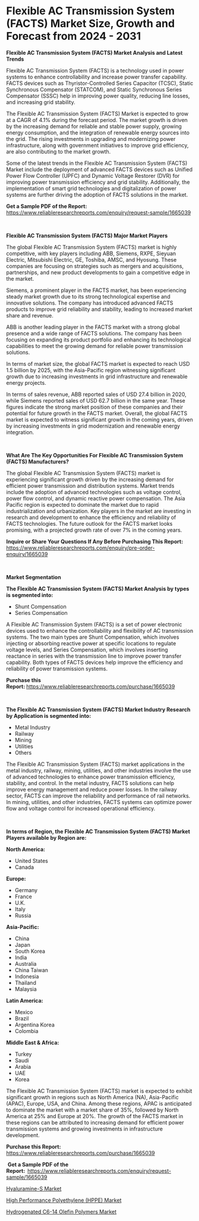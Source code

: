 <p><h1>Flexible AC Transmission System (FACTS) Market Size, Growth and Forecast from 2024 - 2031</h1></p><p><strong>Flexible AC Transmission System (FACTS) Market Analysis and Latest Trends</strong></p>
<p><p>Flexible AC Transmission System (FACTS) is a technology used in power systems to enhance controllability and increase power transfer capability. FACTS devices such as Thyristor-Controlled Series Capacitor (TCSC), Static Synchronous Compensator (STATCOM), and Static Synchronous Series Compensator (SSSC) help in improving power quality, reducing line losses, and increasing grid stability.</p><p>The Flexible AC Transmission System (FACTS) Market is expected to grow at a CAGR of 4.1% during the forecast period. The market growth is driven by the increasing demand for reliable and stable power supply, growing energy consumption, and the integration of renewable energy sources into the grid. The rising investments in upgrading and modernizing power infrastructure, along with government initiatives to improve grid efficiency, are also contributing to the market growth.</p><p>Some of the latest trends in the Flexible AC Transmission System (FACTS) Market include the deployment of advanced FACTS devices such as Unified Power Flow Controller (UPFC) and Dynamic Voltage Restorer (DVR) for improving power transmission efficiency and grid stability. Additionally, the implementation of smart grid technologies and digitalization of power systems are further driving the adoption of FACTS solutions in the market.</p></p>
<p><strong>Get a Sample PDF of the Report:&nbsp;</strong> <a href="https://www.reliableresearchreports.com/enquiry/request-sample/1665039">https://www.reliableresearchreports.com/enquiry/request-sample/1665039</a></p>
<p>&nbsp;</p>
<p><strong>Flexible AC Transmission System (FACTS) Major Market Players</strong></p>
<p><p>The global Flexible AC Transmission System (FACTS) market is highly competitive, with key players including ABB, Siemens, RXPE, Sieyuan Electric, Mitsubishi Electric, GE, Toshiba, AMSC, and Hyosung. These companies are focusing on strategies such as mergers and acquisitions, partnerships, and new product developments to gain a competitive edge in the market.</p><p>Siemens, a prominent player in the FACTS market, has been experiencing steady market growth due to its strong technological expertise and innovative solutions. The company has introduced advanced FACTS products to improve grid reliability and stability, leading to increased market share and revenue.</p><p>ABB is another leading player in the FACTS market with a strong global presence and a wide range of FACTS solutions. The company has been focusing on expanding its product portfolio and enhancing its technological capabilities to meet the growing demand for reliable power transmission solutions.</p><p>In terms of market size, the global FACTS market is expected to reach USD 1.5 billion by 2025, with the Asia-Pacific region witnessing significant growth due to increasing investments in grid infrastructure and renewable energy projects.</p><p>In terms of sales revenue, ABB reported sales of USD 27.4 billion in 2020, while Siemens reported sales of USD 62.7 billion in the same year. These figures indicate the strong market position of these companies and their potential for future growth in the FACTS market. Overall, the global FACTS market is expected to witness significant growth in the coming years, driven by increasing investments in grid modernization and renewable energy integration.</p></p>
<p>&nbsp;</p>
<p><strong>What Are The Key Opportunities For Flexible AC Transmission System (FACTS) Manufacturers?</strong></p>
<p><p>The global Flexible AC Transmission System (FACTS) market is experiencing significant growth driven by the increasing demand for efficient power transmission and distribution systems. Market trends include the adoption of advanced technologies such as voltage control, power flow control, and dynamic reactive power compensation. The Asia Pacific region is expected to dominate the market due to rapid industrialization and urbanization. Key players in the market are investing in research and development to enhance the efficiency and reliability of FACTS technologies. The future outlook for the FACTS market looks promising, with a projected growth rate of over 7% in the coming years.</p></p>
<p><strong>Inquire or Share Your Questions If Any Before Purchasing This Report:</strong> <a href="https://www.reliableresearchreports.com/enquiry/pre-order-enquiry/1665039">https://www.reliableresearchreports.com/enquiry/pre-order-enquiry/1665039</a></p>
<p>&nbsp;</p>
<p><strong>Market Segmentation</strong></p>
<p><strong>The Flexible AC Transmission System (FACTS) Market Analysis by types is segmented into:</strong></p>
<p><ul><li>Shunt Compensation</li><li>Series Compensation</li></ul></p>
<p><p>A Flexible AC Transmission System (FACTS) is a set of power electronic devices used to enhance the controllability and flexibility of AC transmission systems. The two main types are Shunt Compensation, which involves injecting or absorbing reactive power at specific locations to regulate voltage levels, and Series Compensation, which involves inserting reactance in series with the transmission line to improve power transfer capability. Both types of FACTS devices help improve the efficiency and reliability of power transmission systems.</p></p>
<p><strong>Purchase this Report:&nbsp;</strong><a href="https://www.reliableresearchreports.com/purchase/1665039">https://www.reliableresearchreports.com/purchase/1665039</a></p>
<p>&nbsp;</p>
<p><strong>The Flexible AC Transmission System (FACTS) Market Industry Research by Application is segmented into:</strong></p>
<p><ul><li>Metal Industry</li><li>Railway</li><li>Mining</li><li>Utilities</li><li>Others</li></ul></p>
<p><p>The Flexible AC Transmission System (FACTS) market applications in the metal industry, railway, mining, utilities, and other industries involve the use of advanced technologies to enhance power transmission efficiency, stability, and control. In the metal industry, FACTS solutions can help improve energy management and reduce power losses. In the railway sector, FACTS can improve the reliability and performance of rail networks. In mining, utilities, and other industries, FACTS systems can optimize power flow and voltage control for increased operational efficiency.</p></p>
<p>&nbsp;</p>
<p><strong>In terms of Region, the Flexible AC Transmission System (FACTS) Market Players available by Region are:</strong></p>
<p>
    <p> <strong> North America: </strong>
        <ul>
            <li>United States</li>
            <li>Canada</li>
        </ul>
        </p> 
    <p> <strong> Europe: </strong>
        <ul>
            <li>Germany</li>
            <li>France</li>
            <li>U.K.</li>
            <li>Italy</li>
            <li>Russia</li>
        </ul>
        </p> 
    <p> <strong> Asia-Pacific: </strong>
        <ul>
            <li>China</li>
            <li>Japan</li>
            <li>South Korea</li>
            <li>India</li>
            <li>Australia</li>
            <li>China Taiwan</li>
            <li>Indonesia</li>
            <li>Thailand</li>
            <li>Malaysia</li>
        </ul>
        </p> 
    <p> <strong> Latin America: </strong>
        <ul>
            <li>Mexico</li>
            <li>Brazil</li>
            <li>Argentina Korea</li>
            <li>Colombia</li>
        </ul>
        </p> 
    <p> <strong> Middle East & Africa: </strong>
        <ul>
            <li>Turkey</li>
            <li>Saudi</li>
            <li>Arabia</li>
            <li>UAE</li>
            <li>Korea</li>
        </ul>
    </p>
    </p>
<p><p>The Flexible AC Transmission System (FACTS) market is expected to exhibit significant growth in regions such as North America (NA), Asia-Pacific (APAC), Europe, USA, and China. Among these regions, APAC is anticipated to dominate the market with a market share of 35%, followed by North America at 25% and Europe at 20%. The growth of the FACTS market in these regions can be attributed to increasing demand for efficient power transmission systems and growing investments in infrastructure development.</p></p>
<p><strong>Purchase this Report: </strong><a href="https://www.reliableresearchreports.com/purchase/1665039">https://www.reliableresearchreports.com/purchase/1665039</a></p>
<p>&nbsp;<strong>Get a Sample PDF of the Report:&nbsp;&nbsp;</strong><a href="https://www.reliableresearchreports.com/enquiry/request-sample/1665039">https://www.reliableresearchreports.com/enquiry/request-sample/1665039</a></p>
<p><strong></strong></p>
<p><p><a href="https://github.com/gamblestampleyjenny50m5sl6/Market-Research-Report-List-1/blob/main/hyaluramine-s-market.md">Hyaluramine-S Market</a></p><p><a href="https://github.com/wwwkeltoum/Market-Research-Report-List-2/blob/main/high-performance-polyethylene-hppe-market.md">High Performance Polyethylene (HPPE) Market</a></p><p><a href="https://github.com/nicholepatriciadoylenwnrjr0/Market-Research-Report-List-1/blob/main/hydrogenated-c6-14-olefin-polymers-market.md">Hydrogenated C6-14 Olefin Polymers Market</a></p></p>